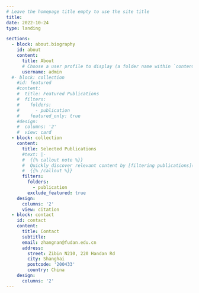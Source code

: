 ```yaml
---
# Leave the homepage title empty to use the site title
title:
date: 2022-10-24
type: landing

sections:
  - block: about.biography
    id: about
    content:
      title: About
      # Choose a user profile to display (a folder name within `content/authors/`)
      username: admin
  #- block: collection
    #id: featured
    #content:
    #  title: Featured Publications
    #  filters:
    #    folders:
    #      - publication
    #    featured_only: true
    #design:
    #  columns: '2'
    #  view: card
  - block: collection
    content:
      title: Selected Publications
      #text: |-
      #  {{% callout note %}}
      #  Quickly discover relevant content by [filtering publications](./publication/).
      #  {{% /callout %}}
      filters:
        folders:
          - publication
        exclude_featured: true
    design:
      columns: '2'
      view: citation
  - block: contact
    id: contact
    content:
      title: Contact
      subtitle:
      email: zhangnan@fudan.edu.cn
      address:
        street: Zibin N210, 220 Handan Rd
        city: Shanghai
        postcode: '200433'
        country: China
    design:
      columns: '2'
---
```

